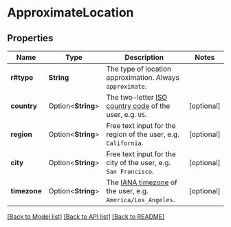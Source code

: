 # ApproximateLocation

## Properties

Name | Type | Description | Notes
------------ | ------------- | ------------- | -------------
**r#type** | **String** | The type of location approximation. Always `approximate`. | 
**country** | Option<**String**> | The two-letter [ISO country code](https://en.wikipedia.org/wiki/ISO_3166-1) of the user, e.g. `US`. | [optional]
**region** | Option<**String**> | Free text input for the region of the user, e.g. `California`. | [optional]
**city** | Option<**String**> | Free text input for the city of the user, e.g. `San Francisco`. | [optional]
**timezone** | Option<**String**> | The [IANA timezone](https://timeapi.io/documentation/iana-timezones) of the user, e.g. `America/Los_Angeles`. | [optional]

[[Back to Model list]](../README.md#documentation-for-models) [[Back to API list]](../README.md#documentation-for-api-endpoints) [[Back to README]](../README.md)


